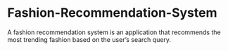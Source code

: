 # Fashion-Recommendation-System
A fashion recommendation system is an application that recommends the most trending fashion based on the user’s search query.
